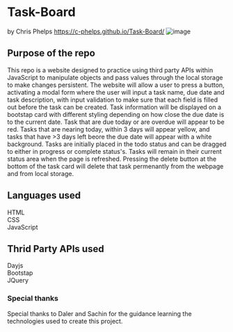 # Task-Board
by Chris Phelps https://c-phelps.github.io/Task-Board/
![image](https://github.com/c-phelps/Task-Board/assets/169304277/d62c5a46-a3ae-4cc3-8824-665f02fce1c5)

## Purpose of the repo
This repo is a website designed to practice using third party APIs within JavaScript to manipulate objects and pass values through the local storage to make changes persistent. The website will allow a user to press a button, activating a modal form where the user will input a task name, due date and task description, with input validation to make sure that each field is filled out before the task can be created. Task information will be displayed on a bootstap card with different styling depending on how close the due date is to the current date. Task that are due today or are overdue will appear to be red. Tasks that are nearing today, within 3 days will appear yellow, and tasks that have >3 days left beore the due date will appear with a white background. Tasks are initially placed in the todo status and can be dragged to either in progress or complete status's. Tasks will remain in their current status area when the page is refreshed. Pressing the delete button at the bottom of the task card will delete that task permenantly from the webpage and from local storage. 

## Languages used
HTML \
CSS \
JavaScript

## Thrid Party APIs used
Dayjs \
Bootstap \
JQuery 

### Special thanks
Special thanks to Daler and Sachin for the guidance learning the technologies used to create this project.

